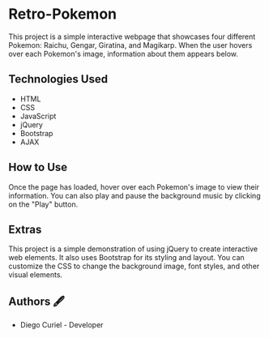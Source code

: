 # Retro-Pokemon
This project is a simple interactive webpage that showcases four different Pokemon: Raichu, Gengar, Giratina, and Magikarp. When the user hovers over each Pokemon's image, information about them appears below.

## Technologies Used
- HTML
- CSS
- JavaScript
- jQuery
- Bootstrap
- AJAX

## How to Use
Once the page has loaded, hover over each Pokemon's image to view their information. You can also play and pause the background music by clicking on the "Play" button.

## Extras
This project is a simple demonstration of using jQuery to create interactive web elements. It also uses Bootstrap for its styling and layout. You can customize the CSS to change the background image, font styles, and other visual elements.

## Authors 🖋
- Diego Curiel - Developer